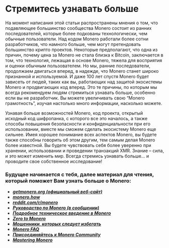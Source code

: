 # Стремитесь узнавать больше

На момент написания этой статьи распространены мнения о том, что подавляющее большинство сообщества Monero состоит из ранних последователей, которые более подкованы технологически, чем обычные пользователи. Над кодом Monero работали более сотни разработчиков, что намного больше, чем могут претендовать большинство крипто проектов. Некоторые предполагают, что одна из причин, почему цена за Monero не стала близка к Bitcoin, заключается в том, что технология, лежащая в основе Monero, тяжела для восприятия и оценки обычным пользователем. Но мы, ранние последователи, продолжаем двигаться вперед, в надежде, что Monero станет широко признанной и используемой. И даже 100 лет спустя Monero будет зависеть от людей, таких как вы, работающих над защитой экосистемы Monero и продвигающих код вперед. Это те причины, по которым мы всегда рекомендуем людям стремиться узнавать больше, особенно если вы не разработчик. Вы можете увеличивать свою “Monero грамотность”, изучая настолько много информации, насколько можете.

Узнавая больше возможностей Monero, код проекта, открытый исходный код шифропанка, с которого все это началось, а также способы повышения безопасности и конфиденциальности при его использовании, вместе мы сможем сделать экосистему Monero еще сильнее. Имея хорошее понимание всех аспектов Monero, вы будете также способны говорить об этом другим, тем самым делая Monero более известной. Вы будете чувствовать себя более уверенно при хранении, использовании и проведении транзакций XMR. Знание – сила, и это может изменить мир. Всегда стремись узнавать больше... и проводите свое собственное исследование!

### Будущее начинается с тебя, далее материал для чтения, который поможет Вам узнать больше о Monero:

+ **_[getmonero.org (официальный веб-сайт)](https://www.getmonero.org/ru/)_**
+ **_[monero.how](https://www.monero.how/)_**
+ **_[reddit.com/r/monero](https://www.reddit.com/r/Monero/)_**
+ **_[Руководство по Monero (в сообщении)](https://www.reddit.com/r/CryptoCurrency/comments/7ra409/your_guide_to_monero_and_why_it_has_great/)_**
+ **_[Подробное техническое введение в Monero](https://steemit.com/monero/@sgp/7yjqso-a-monero-introduction-for-beginners)_**
+ **_[Zero to Monero](https://www.getmonero.org/library/Zero-to-Monero-1-0-0.pdf)_**
+ **_[Мошенники, которых следует избегать](https://www.reddit.com/r/Monero/wiki/avoid)_**
+ **_[Monero FAQ](https://www.getmonero.org/ru/get-started/faq/)_**
+ **_[Присоединяйтесь к Monero Community](https://www.getmonero.org/ru/community/hangouts/)_**
+ **_[Mastering Monero](https://masteringmonero.com/)_**
